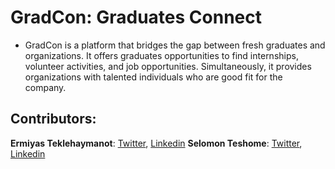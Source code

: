 # GradCon: Graduates Connect

- GradCon is a platform that bridges the gap between fresh graduates and organizations. It offers graduates opportunities to find internships, volunteer activities, and job opportunities. Simultaneously, it provides organizations with talented individuals who are good fit for the company.

## Contributors:
**Ermiyas Teklehaymanot**: [Twitter](https://x.com/Ermi24et), [Linkedin](https://www.linkedin.com/in/ermi24et/)
**Selomon Teshome**: [Twitter](), [Linkedin]()